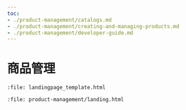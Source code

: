 ```yaml
---
toc:
- ./product-management/catalogs.md
- ./product-management/creating-and-managing-products.md
- ./product-management/developer-guide.md
---
```


# 商品管理

```{raw} html
:file: landingpage_template.html
```

```{raw} html
:file: product-management/landing.html
```
